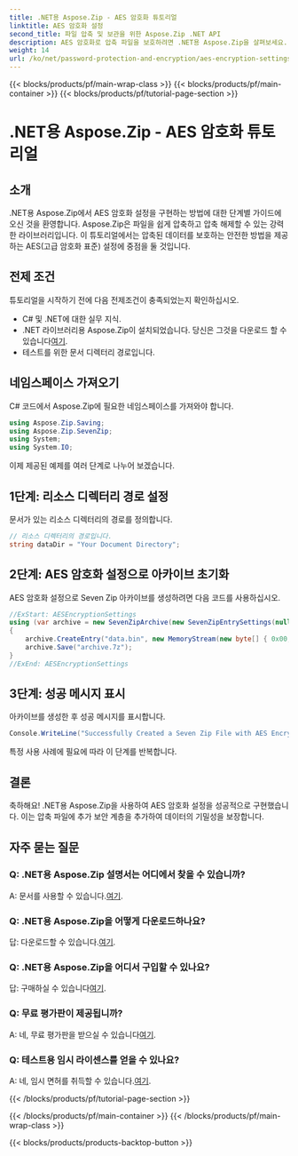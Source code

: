 ```yaml
---
title: .NET용 Aspose.Zip - AES 암호화 튜토리얼
linktitle: AES 암호화 설정
second_title: 파일 압축 및 보관을 위한 Aspose.Zip .NET API
description: AES 암호화로 압축 파일을 보호하려면 .NET용 Aspose.Zip을 살펴보세요. 효율적인 데이터 보호를 위해 지금 다운로드하세요.
weight: 14
url: /ko/net/password-protection-and-encryption/aes-encryption-settings/
---
```


{{< blocks/products/pf/main-wrap-class >}}
{{< blocks/products/pf/main-container >}}
{{< blocks/products/pf/tutorial-page-section >}}

# .NET용 Aspose.Zip - AES 암호화 튜토리얼


## 소개

.NET용 Aspose.Zip에서 AES 암호화 설정을 구현하는 방법에 대한 단계별 가이드에 오신 것을 환영합니다. Aspose.Zip은 파일을 쉽게 압축하고 압축 해제할 수 있는 강력한 라이브러리입니다. 이 튜토리얼에서는 압축된 데이터를 보호하는 안전한 방법을 제공하는 AES(고급 암호화 표준) 설정에 중점을 둘 것입니다.

## 전제 조건

튜토리얼을 시작하기 전에 다음 전제조건이 충족되었는지 확인하십시오.

- C# 및 .NET에 대한 실무 지식.
-  .NET 라이브러리용 Aspose.Zip이 설치되었습니다. 당신은 그것을 다운로드 할 수 있습니다[여기](https://releases.aspose.com/zip/net/).
- 테스트를 위한 문서 디렉터리 경로입니다.

## 네임스페이스 가져오기

C# 코드에서 Aspose.Zip에 필요한 네임스페이스를 가져와야 합니다.

```csharp
using Aspose.Zip.Saving;
using Aspose.Zip.SevenZip;
using System;
using System.IO;
```

이제 제공된 예제를 여러 단계로 나누어 보겠습니다.

## 1단계: 리소스 디렉터리 경로 설정

문서가 있는 리소스 디렉터리의 경로를 정의합니다.

```csharp
// 리소스 디렉터리의 경로입니다.
string dataDir = "Your Document Directory";
```

## 2단계: AES 암호화 설정으로 아카이브 초기화

AES 암호화 설정으로 Seven Zip 아카이브를 생성하려면 다음 코드를 사용하십시오.

```csharp
//ExStart: AESEncryptionSettings
using (var archive = new SevenZipArchive(new SevenZipEntrySettings(null, new SevenZipAESEncryptionSettings("p@s$"))))
{
    archive.CreateEntry("data.bin", new MemoryStream(new byte[] { 0x00, 0xFF }));
    archive.Save("archive.7z");
}
//ExEnd: AESEncryptionSettings
```

## 3단계: 성공 메시지 표시

아카이브를 생성한 후 성공 메시지를 표시합니다.

```csharp
Console.WriteLine("Successfully Created a Seven Zip File with AES Encryption Settings");
```

특정 사용 사례에 필요에 따라 이 단계를 반복합니다.

## 결론

축하해요! .NET용 Aspose.Zip을 사용하여 AES 암호화 설정을 성공적으로 구현했습니다. 이는 압축 파일에 추가 보안 계층을 추가하여 데이터의 기밀성을 보장합니다.

## 자주 묻는 질문

### Q: .NET용 Aspose.Zip 설명서는 어디에서 찾을 수 있습니까?
 A: 문서를 사용할 수 있습니다.[여기](https://reference.aspose.com/zip/net/).

### Q: .NET용 Aspose.Zip을 어떻게 다운로드하나요?
 답: 다운로드할 수 있습니다.[여기](https://releases.aspose.com/zip/net/).

### Q: .NET용 Aspose.Zip을 어디서 구입할 수 있나요?
 답: 구매하실 수 있습니다[여기](https://purchase.aspose.com/buy).

### Q: 무료 평가판이 제공됩니까?
 A: 네, 무료 평가판을 받으실 수 있습니다[여기](https://releases.aspose.com/).

### Q: 테스트용 임시 라이센스를 얻을 수 있나요?
 A: 네, 임시 면허를 취득할 수 있습니다.[여기](https://purchase.aspose.com/temporary-license/).


{{< /blocks/products/pf/tutorial-page-section >}}

{{< /blocks/products/pf/main-container >}}
{{< /blocks/products/pf/main-wrap-class >}}

{{< blocks/products/products-backtop-button >}}
